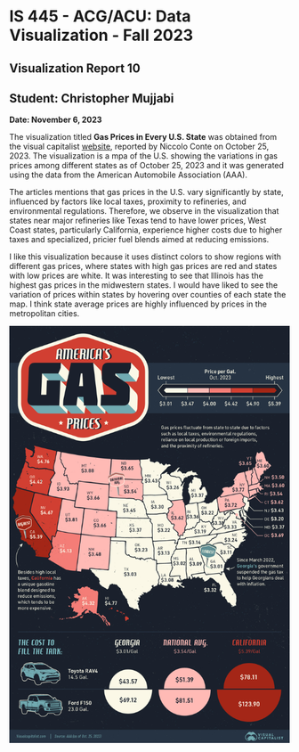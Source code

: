 IS 445 - ACG/ACU: Data Visualization - Fall 2023
===============================================
Visualization Report 10
-----------------------
Student: Christopher Mujjabi
----------------------------
**Date: November 6, 2023**

The visualization titled **Gas Prices in Every U.S. State** was obtained from the visual capitalist [website](https://www.visualcapitalist.com/mapped-gas-prices-in-every-u-s-state/), reported by Niccolo Conte on  October 25, 2023. The visualization is a mpa of the U.S. showing the variations in gas prices among different states as of October 25, 2023 and it was generated using the data from the American Automobile Association (AAA). 

The articles mentions that gas prices in the U.S. vary significantly by state, influenced by factors like local taxes, proximity to refineries, and environmental regulations. Therefore, we observe in the visualization that states near major refineries like Texas tend to have lower prices, West Coast states, particularly California, experience higher costs due to higher taxes and specialized, pricier fuel blends aimed at reducing emissions. 

I like this visualization because it uses distinct colors to show regions with different gas prices, where states with high gas prices are red and states with low prices are white. It was interesting to see that Illinois has the highest gas prices in the midwestern states. I would have liked to see the variation of prices within states by hovering over counties of each state the map. I think state average prices are highly influenced by prices in the metropolitan cities.

![Alt text](image-8.png)

